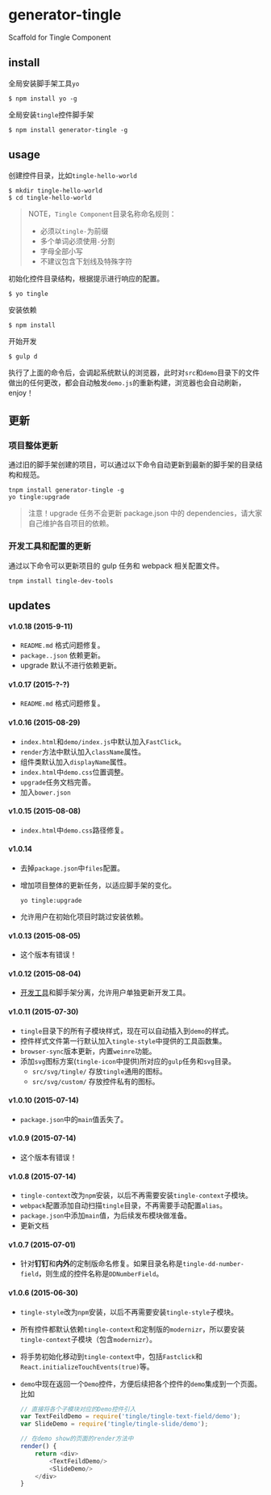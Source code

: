 # generator-tingle

Scaffold for Tingle Component

## install

全局安装脚手架工具`yo`

```shell
$ npm install yo -g
```

全局安装`tingle`控件脚手架

```shell
$ npm install generator-tingle -g
```

## usage

创建控件目录，比如`tingle-hello-world`

```shell
$ mkdir tingle-hello-world
$ cd tingle-hello-world
```

> NOTE，`Tingle Component`目录名称命名规则：
>
> * 必须以`tingle-`为前缀
> * 多个单词必须使用`-`分割
> * 字母全部小写
> * 不建议包含下划线及特殊字符


初始化控件目录结构，根据提示进行响应的配置。

```
$ yo tingle
```

安装依赖

```
$ npm install
```

开始开发

```
$ gulp d
```

执行了上面的命令后，会调起系统默认的浏览器，此时对`src`和`demo`目录下的文件做出的任何更改，都会自动触发`demo.js`的重新构建，浏览器也会自动刷新，enjoy！

## 更新

### 项目整体更新

通过旧的脚手架创建的项目，可以通过以下命令自动更新到最新的脚手架的目录结构和规范。

```
tnpm install generator-tingle -g
yo tingle:upgrade
```

> 注意！upgrade 任务不会更新 package.json 中的 dependencies，请大家自己维护各自项目的依赖。

### 开发工具和配置的更新

通过以下命令可以更新项目的 gulp 任务和 webpack 相关配置文件。

```
tnpm install tingle-dev-tools
```

## updates

#### v1.0.18 (2015-9-11)

* `README.md` 格式问题修复。
* `package..json` 依赖更新。
* upgrade 默认不进行依赖更新。


#### v1.0.17 (2015-?-?)

* `README.md` 格式问题修复。

#### v1.0.16 (2015-08-29)

* `index.html`和`demo/index.js`中默认加入`FastClick`。
* `render`方法中默认加入`className`属性。
* 组件类默认加入`displayName`属性。
* `index.html`中`demo.css`位置调整。
* `upgrade`任务文档完善。
* 加入`bower.json`

#### v1.0.15 (2015-08-08)

* `index.html`中`demo.css`路径修复。

#### v1.0.14

* 去掉`package.json`中`files`配置。
* 增加项目整体的更新任务，以适应脚手架的变化。

    ```
    yo tingle:upgrade
    ```
* 允许用户在初始化项目时跳过安装依赖。

#### v1.0.13 (2015-08-05)

* 这个版本有错误！

#### v1.0.12 (2015-08-04)

* [开发工具](https://github.com/tinglejs/tingle-dev-tools)和脚手架分离，允许用户单独更新开发工具。

#### v1.0.11 (2015-07-30)

* `tingle`目录下的所有子模块样式，现在可以自动插入到`demo`的样式。
* 控件样式文件第一行默认加入`tingle-style`中提供的工具函数集。
* `browser-sync`版本更新，内置`weinre`功能。
* 添加`svg`图标方案(`tingle-icon`中提供)所对应的`gulp`任务和`svg`目录。
  - `src/svg/tingle/` 存放`tingle`通用的图标。
  - `src/svg/custom/` 存放控件私有的图标。

#### v1.0.10 (2015-07-14)

* `package.json`中的`main`值丢失了。

#### v1.0.9 (2015-07-14)

* 这个版本有错误！

#### v1.0.8 (2015-07-14)

* `tingle-context`改为`npm`安装，以后不再需要安装`tingle-context`子模块。
* `webpack`配置添加自动扫描`tingle`目录，不再需要手动配置`alias`。
* `package.json`中添加`main`值，为后续发布模块做准备。
* 更新文档

#### v1.0.7 (2015-07-01)

* 针对**钉钉**和**内外**的定制版命名修复。如果目录名称是`tingle-dd-number-field`，则生成的控件名称是`DDNumberField`。

#### v1.0.6 (2015-06-30)

* `tingle-style`改为`npm`安装，以后不再需要安装`tingle-style`子模块。
* 所有控件都默认依赖`tingle-context`和定制版的`modernizr`，所以要安装`tingle-context`子模块（包含`modernizr`）。
* 将手势初始化移动到`tingle-context`中，包括`Fastclick`和`React.initializeTouchEvents(true)`等。
* `demo`中现在返回一个`Demo`控件，方便后续把各个控件的`demo`集成到一个页面。比如

	```js
	// 直接将各个子模块对应的Demo控件引入
	var TextFeildDemo = require('tingle/tingle-text-field/demo');
	var SlideDemo = require('tingle/tingle-slide/demo');

	// 在demo show的页面的render方法中
	render() {
		return <div>
			<TextFeildDemo/>
			<SlideDemo/>
		</div>
	}
	```
